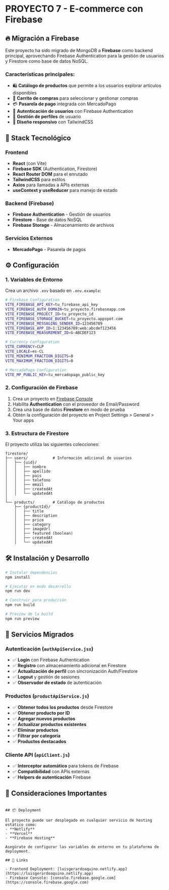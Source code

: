 # PROYECTO 7 - E-commerce con Firebase

## 🔥 Migración a Firebase

Este proyecto ha sido migrado de MongoDB a **Firebase** como backend principal, aprovechando Firebase Authentication para la gestión de usuarios y Firestore como base de datos NoSQL.

### Características principales:
- 🛍️ **Catálogo de productos** que permite a los usuarios explorar artículos disponibles
- 🛒 **Carrito de compras** para seleccionar y gestionar compras
- 💳 **Pasarela de pago** integrada con MercadoPago
- 🔐 **Autenticación de usuarios** con Firebase Authentication
- 👤 **Gestión de perfiles** de usuario
- 📱 **Diseño responsivo** con TailwindCSS

## 🚀 Stack Tecnológico

### Frontend
- **React** (con Vite)
- **Firebase SDK** (Authentication, Firestore)
- **React Router DOM** para el enrutado
- **TailwindCSS** para estilos
- **Axios** para llamadas a APIs externas
- **useContext y useReducer** para manejo de estado

### Backend (Firebase)
- **Firebase Authentication** - Gestión de usuarios
- **Firestore** - Base de datos NoSQL
- **Firebase Storage** - Almacenamiento de archivos

### Servicios Externos
- **MercadoPago** - Pasarela de pagos

## ⚙️ Configuración

### 1. Variables de Entorno

Crea un archivo `.env` basado en `.env.example`:

```bash
# Firebase Configuration
VITE_FIREBASE_API_KEY=tu_firebase_api_key
VITE_FIREBASE_AUTH_DOMAIN=tu_proyecto.firebaseapp.com
VITE_FIREBASE_PROJECT_ID=tu_proyecto_id
VITE_FIREBASE_STORAGE_BUCKET=tu_proyecto.appspot.com
VITE_FIREBASE_MESSAGING_SENDER_ID=123456789
VITE_FIREBASE_APP_ID=1:123456789:web:abcdef123456
VITE_FIREBASE_MEASUREMENT_ID=G-ABCDEF123

# Currency Configuration
VITE_CURRENCY=CLP
VITE_LOCALE=es-CL
VITE_MINIMUM_FRACTION_DIGITS=0
VITE_MAXIMUM_FRACTION_DIGITS=0

# MercadoPago Configuration
VITE_MP_PUBLIC_KEY=tu_mercadopago_public_key
```

### 2. Configuración de Firebase

1. Crea un proyecto en [Firebase Console](https://console.firebase.google.com/)
2. Habilita **Authentication** con el proveedor de Email/Password
3. Crea una base de datos **Firestore** en modo de prueba
4. Obtén la configuración del proyecto en Project Settings > General > Your apps

### 3. Estructura de Firestore

El proyecto utiliza las siguientes colecciones:

```
firestore/
├── users/           # Información adicional de usuarios
│   ├── {uid}/
│   │   ├── nombre
│   │   ├── apellido
│   │   ├── pais
│   │   ├── telefono
│   │   ├── email
│   │   ├── createdAt
│   │   └── updatedAt
│   
└── products/        # Catálogo de productos
    ├── {productId}/
    │   ├── title
    │   ├── description
    │   ├── price
    │   ├── category
    │   ├── imageUrl
    │   ├── featured (boolean)
    │   ├── createdAt
    │   └── updatedAt
```

## 🛠️ Instalación y Desarrollo

```bash
# Instalar dependencias
npm install

# Ejecutar en modo desarrollo
npm run dev

# Construir para producción
npm run build

# Preview de la build
npm run preview
```

## 🔧 Servicios Migrados

### Autenticación (`authApiService.jsx`)
- ✅ **Login** con Firebase Authentication
- ✅ **Registro** con almacenamiento adicional en Firestore
- ✅ **Actualización de perfil** con sincronización Auth/Firestore
- ✅ **Logout** y gestión de sesiones
- ✅ **Observador de estado** de autenticación

### Productos (`productApiService.js`)
- ✅ **Obtener todos los productos** desde Firestore
- ✅ **Obtener producto por ID**
- ✅ **Agregar nuevos productos**
- ✅ **Actualizar productos existentes**
- ✅ **Eliminar productos**
- ✅ **Filtrar por categoría**
- ✅ **Productos destacados**

### Cliente API (`apiClient.js`)
- ✅ **Interceptor automático** para tokens de Firebase
- ✅ **Compatibilidad** con APIs externas
- ✅ **Helpers de autenticación** Firebase

## 🚨 Consideraciones Importantes

```

## 📦 Deployment

El proyecto puede ser desplegado en cualquier servicio de hosting estático como:
- **Netlify**
- **Vercel** 
- **Firebase Hosting**

Asegúrate de configurar las variables de entorno en tu plataforma de deployment.

## 🔗 Links

- Frontend Deployment: [luisgerardoaquino.netlify.app](https://luisgerardoaquino.netlify.app)
- Firebase Console: [console.firebase.google.com](https://console.firebase.google.com)
